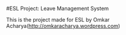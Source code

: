 #ESL Project: Leave Management System

This is the project made for ESL by Omkar Acharya(http://omkaracharya.wordpress.com)

